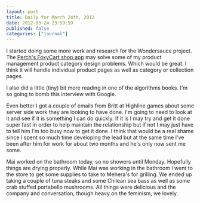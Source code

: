 ```yaml
---
layout: post
title: Daily for March 24th, 2012
date: 2012-03-24 23:59:59
published: false
categories: ["journal"]
---
```

 
I started doing some more work and research for the Wondersauce project. The [Perch's FoxyCart shop app](http://grabaperch.com/add-ons/apps/shop-foxycart) may solve some of my product management product category design problems. Which would be great. I think it will handle individual product pages as well as category or collection pages.

I also did a little (tiny) bit more reading in one of the algorithms books. I'm so going to bomb this interview with Google.

Even better I got a couple of emails from Britt at Highline games about some server side work they are looking to have done. I'm going to need to look at it and see if it is something I can do quickly. If it is I may try and get it done super fast in order to help maintain the relationship but if not I may just have to tell him I'm too busy now to get it done. I think that would be a real shame since I spent so much time developing the lead but at the same time I've been after him for work for about two months and he's only now sent me some.

Mai worked on the bathroom today, so no showers until Monday. Hopefully things are drying properly. While Mai was working in the bathroom I went to the store to get some supplies to take to Mehera's for grilling. We ended up taking a couple of tuna steaks and some Chilean sea bass as well as some crab stuffed portabello mushrooms. All things were delicious and the company and conversation, though heavy on the feminism, we lovely.
